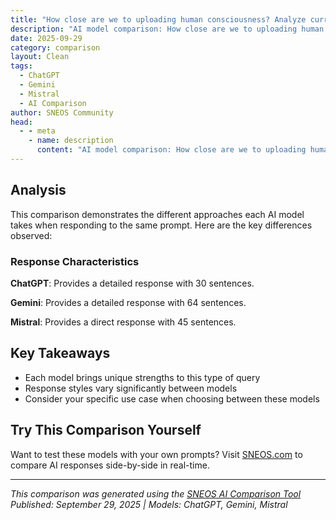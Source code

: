 ```yaml
---
title: "How close are we to uploading human consciousness? Analyze current research"
description: "AI model comparison: How close are we to uploading human consciousness? Analyze current research..."
date: 2025-09-29
category: comparison
layout: Clean
tags:
  - ChatGPT
  - Gemini
  - Mistral
  - AI Comparison
author: SNEOS Community
head:
  - - meta
    - name: description
      content: "AI model comparison: How close are we to uploading human consciousness? Analyze current research..."
---
```


<ChatComparison
  title="How close are we to uploading human consciousness? Analyze current research"
  prompt="How close are we to uploading human consciousness? Analyze current research"
  :responses='{
    "ChatGPT": "Uploading human consciousness \u2014 the idea of transferring or copying a person\u0027s mind, memories, personality, and self-awareness into a digital or non-biological substrate \u2014 remains a highly speculative concept. Despite significant advances in neuroscience, computing, and AI, we are still far from achieving this goal. Here\u0027s a detailed analysis of the current state of research and the challenges involved:\n\n### 1. Understanding Consciousness\n\n- **Scientific Understanding**: Consciousness itself is not fully understood. Neuroscience has made strides in identifying brain regions involved in aspects of consciousness and correlating neural activity to experiences, but there is no comprehensive theory explaining how subjective experience arises from physical processes.\n- **Hard Problem of Consciousness**: Philosopher David Chalmers and others have highlighted the \u0022hard problem\u0022 \u2014 why and how physical brain processes give rise to subjective experience.\n\n### 2. Brain Mapping and Neural Recording Technologies\n\n- **Connectome Projects**: Efforts like the Human Connectome Project aim to map all neural connections in the brain, but these are still at macroscopic or mesoscopic scales, not at the level of every synapse.\n- **High-Resolution Imaging**: Technologies like electron microscopy can map neural circuits at nanoscale, but this is done mostly on small organisms or small sections post-mortem.\n- **In Vivo Recording**: Current tools (EEG, fMRI, multi-electrode arrays) record rough brain activity but lack the resolution and scope to capture all relevant neural data in real time.\n\n### 3. Computational Modeling of the Brain\n\n- **Simulations**: Projects like the Blue Brain Project and the Human Brain Project attempt to simulate brain regions or circuits, but they operate at simplified levels due to computational limitations and incomplete biological knowledge.\n- **Scale and Complexity**: The human brain contains ~86 billion neurons and trillions of synapses. Accurately simulating this is computationally staggering.\n- **Plasticity and Dynamics**: The brain is not static; synapses and neural states change continuously, adding complexity to any upload attempt.\n\n### 4. Philosophical and Ethical Considerations\n\n- **Identity and Continuity**: Even if a perfect digital copy could be made, questions remain whether this copy is the \u0022same\u0022 person or just a simulation.\n- **Ethical Issues**: Conscious digital minds would raise profound ethical questions about rights, suffering, and identity.\n\n### 5. Current Practical State\n\n- **No Experimental Uploads**: There have been no successful attempts at mind uploading in humans.\n- **AI and Brain-Computer Interfaces (BCIs)**: Companies like Neuralink develop BCIs that can record and stimulate neural activity, but these are improving communication and prosthetics, not uploading minds.\n- **Memory and Personality Recording**: Capturing full personality and memories is far beyond current ability; partial mapping of memories or traits remains rudimentary and indirect.\n\n---\n\n### Summary: How Close Are We?\n\n- **In the Near Term (Next 10-20 years)**: Likely no true consciousness uploading. Advances may enable better brain interfaces, partial brain simulations, or detailed connectome maps, but not full mind transfer.\n- **Mid to Long Term (50\u002B years or more)**: Potential for more refined brain simulations and better understanding of brain function; mind uploading might be theoretically conceivable but would require breakthroughs in neuroscience, computing, and philosophy.\n- **Fundamental Obstacles**: Lack of comprehensive understanding of consciousness, immense technical challenges in mapping and simulating the brain, and unresolved philosophical issues.\n\n---\n\n### Conclusion\n\nWhile mind uploading remains a popular concept in science fiction and transhumanist thought, the current scientific and technological landscape is far from enabling it. The endeavor requires revolutionary advances across multiple disciplines and may ultimately depend on resolving deep philosophical questions about the nature of self and consciousness. For now, uploading human consciousness remains an aspirational and speculative goal rather than an imminent reality.",
    "Gemini": "The idea of \u0022uploading\u0022 human consciousness, often referred to as mind uploading, whole brain emulation, or brain preservation, is a complex and controversial topic that borders on science fiction. While significant progress is being made in neuroscience, computer science, and nanotechnology, we are still quite far from achieving this goal in a practical and verifiable way.\n\nHere\u0027s a breakdown of the current research and the challenges involved:\n\n**Current Research Areas Relevant to Mind Uploading:**\n\n*   **Connectomics:**\n    *   **What it is:** Mapping the complete neural connections (the \u0022wiring diagram\u0022) of a brain.  This is considered by many to be the first crucial step in potentially recreating a brain\u0027s function.\n    *   **Progress:**  The connectome of the C. elegans worm (a simple nematode) has been successfully mapped. This was a significant achievement. However, mapping larger and more complex brains is vastly more difficult.  Researchers are using techniques like serial section electron microscopy (SSEM) and high-resolution optical microscopy to map larger brain regions in other animals.\n    *   **Challenges:**\n        *   **Scale:** The human brain has approximately 86 billion neurons and trillions of synapses.  The data storage and processing requirements for mapping this are immense.\n        *   **Resolution:**  Current techniques are limited in resolution.  We need to understand not just the connections, but also the strength of those connections, the types of neurotransmitters used, and the molecular properties of the synapses.  This requires much higher resolution imaging.\n        *   **Dynamics:** A connectome provides a static snapshot of brain structure.  However, brain function is dynamic and constantly changing.  We need to understand how the connectome changes over time and in response to different stimuli.\n*   **Brain Preservation:**\n    *   **What it is:** Developing methods to preserve the fine structure of the brain for future scanning and analysis.\n    *   **Progress:**\n        *   **Cryopreservation:** Organizations like the Alcor Life Extension Foundation offer cryopreservation services.  However, the effectiveness of these methods in preserving the necessary details for mind uploading is highly debated.  Current cryopreservation techniques can cause significant ice crystal damage, which would disrupt the delicate neural structures.\n        *   **Chemical Fixation:**  Techniques like aldehyde stabilization followed by vitrification (ASV) have shown promise in preserving brain structure with minimal damage.  Brain preservation foundation won the small mammal brain preservation prize using this method.\n    *   **Challenges:**\n        *   **Reversibility:** Even with improved preservation techniques, there is no guarantee that the preserved brain can be successfully scanned and reconstructed.\n        *   **Long-term Stability:** Ensuring the long-term stability of the preserved brain structure is a significant challenge.\n*   **Brain Simulation:**\n    *   **What it is:** Creating computer models that simulate the function of the brain.\n    *   **Progress:**\n        *   **Blue Brain Project:**  A project that aims to simulate a rat brain at the cellular level.  While impressive, this is still far from simulating a human brain.\n        *   **Neural Networks:**  Advances in artificial neural networks are inspired by the structure and function of the brain.  However, current AI systems are still very different from biological brains.\n    *   **Challenges:**\n        *   **Computational Power:**  Simulating a human brain would require immense computational power, far beyond what is currently available.\n        *   **Modeling Complexity:**  Even with a complete connectome, we still don\u0027t fully understand how individual neurons and synapses work, or how they interact to produce complex cognitive functions.  Creating accurate models of these processes is a major challenge.\n*   **Neuroscience:**\n    *   **What it is:** Understanding the fundamental principles of how the brain works.\n    *   **Progress:** Enormous advances in understanding perception, memory, learning, consciousness, etc. Tools like fMRI, EEG, and TMS are critical to this.\n    *   **Challenges:**\n        *   **Consciousness:**  We still lack a fundamental understanding of consciousness and how it arises from brain activity.  Without this understanding, it is impossible to know whether a simulated brain would be conscious.\n        *   **Subjectivity:** Consciousness is also inherently subjective, so even if a simulation behaves similarly to a person, can we know if it has subjective experience?\n*   **Nanotechnology:**\n    *   **What it is:** Using nanoscale devices to interact with and manipulate brain structures.\n    *   **Progress:** Nanotechnology is still in its early stages of development.\n    *   **Challenges:**\n        *   **Precision:**  Building and deploying nanoscale devices with the necessary precision and control to interact with individual neurons and synapses is a monumental challenge.\n        *   **Biocompatibility:** Ensuring that these devices are biocompatible and do not damage brain tissue is crucial.\n*   **Machine Learning/AI:**\n    *   **What it is:** Building systems that can learn and mimic human thought.\n    *   **Progress:** AI can now do impressive things, and we\u0027re seeing rapid growth in AI understanding of language and visual content.\n    *   **Challenges:**\n        *   **True Understanding:** Current AI excels at pattern matching but often lacks true understanding or common sense reasoning.\n        *   **Emotions and Motivations:**  Simulating human emotions and motivations remains difficult.\n        *   **Adaptability:**  AI systems can struggle to adapt to novel situations that were not part of their training data.\n\n**Key Philosophical and Ethical Considerations:**\n\n*   **Identity:**  Would a mind uploaded to a computer still be \u0022you\u0022?  What if multiple copies are made?  Does the original person still exist?\n*   **Consciousness:**  Is consciousness something that can be replicated in a computer, or is it fundamentally tied to biological processes?\n*   **Ethics:**  What are the ethical implications of creating conscious beings in computers?  What rights would they have?\n*   **Verification:** How would we verify that a simulated brain is truly conscious and has the same thoughts, feelings, and experiences as the original person?\n\n**Overall Assessment:**\n\nWhile research in various fields is progressing, mind uploading remains a highly speculative and distant prospect.  We are likely decades, if not centuries, away from having the technology and understanding necessary to achieve this goal. The challenges are immense, both technically and conceptually.\n\n**In Summary:**\n\n*   **Significant progress is being made in relevant areas:** Connectomics, brain preservation, brain simulation, neuroscience, nanotechnology, and AI.\n*   **Major hurdles remain:**  These include the scale and complexity of the brain, the lack of a fundamental understanding of consciousness, and ethical considerations.\n*   **Timeline is uncertain:**  Mind uploading is likely a very long-term goal, with no guarantee of success.\n*   **Ethical and philosophical implications are profound:**  The potential implications of mind uploading require careful consideration.\n\nKeep in mind that much of the discussion around mind uploading is speculative.  It is important to approach this topic with a critical and nuanced perspective, recognizing the scientific, philosophical, and ethical complexities involved.\n",
    "Mistral": "Uploading human consciousness, often referred to as \u0022mind uploading\u0022 or \u0022whole brain emulation,\u0022 is a concept that involves transferring the contents of a human brain to a digital substrate. While this idea is a staple of science fiction, the reality is that we are still far from achieving it. Here\u0027s an analysis of the current research and challenges:\n\n### Current Research and Technologies\n\n1. **Neuroimaging and Brain Mapping**:\n   - **fMRI (Functional Magnetic Resonance Imaging)**: Used to map brain activity by detecting changes in blood flow.\n   - **EEG (Electroencephalography)**: Measures electrical activity in the brain.\n   - **Connectome Projects**: Aim to map the neural connections in the brain. The Human Connectome Project is a notable example.\n\n2. **Neural Interfaces**:\n   - **Brain-Computer Interfaces (BCIs)**: Devices like Neuralink and other implants that can read and write neural signals. These are still in early stages and focus on specific tasks rather than full brain emulation.\n   - **Non-Invasive BCIs**: Technologies like EEG-based BCIs that do not require surgery but have lower resolution and accuracy.\n\n3. **Artificial Intelligence and Machine Learning**:\n   - **Deep Learning**: Algorithms that can mimic certain aspects of human cognition, but they are far from replicating the complexity of the human brain.\n   - **Neural Networks**: Models inspired by the brain\u0027s structure, but they are simplified and do not capture the full complexity of biological neurons.\n\n4. **Neuroprosthetics**:\n   - **Cochlear Implants**: Devices that restore hearing by directly stimulating the auditory nerve.\n   - **Retinal Implants**: Devices that restore vision by stimulating the retina.\n\n### Challenges and Limitations\n\n1. **Complexity of the Brain**:\n   - The human brain contains approximately 86 billion neurons, each with thousands of connections. Mapping and understanding all these connections is a monumental task.\n   - The brain\u0027s dynamic nature, with constant changes in neural activity and plasticity, adds another layer of complexity.\n\n2. **Technological Limitations**:\n   - Current neuroimaging techniques lack the resolution to capture all the details of neural activity.\n   - BCIs are still rudimentary and cannot handle the vast amount of data required for full brain emulation.\n\n3. **Ethical and Philosophical Issues**:\n   - **Identity and Consciousness**: Questions about what constitutes consciousness and whether a digital copy would retain the original person\u0027s identity.\n   - **Ethical Considerations**: Issues related to privacy, consent, and the potential misuse of such technology.\n\n4. **Biological vs. Digital**:\n   - The brain\u0027s biological processes, including neurotransmitters and hormones, are not easily replicated in digital form.\n   - The brain\u0027s ability to adapt and learn (neuroplasticity) is not fully understood and difficult to replicate digitally.\n\n### Future Directions\n\n1. **Advanced Neuroimaging**:\n   - Developing higher-resolution imaging techniques that can capture more detailed neural activity.\n   - Integrating multiple imaging modalities to get a more comprehensive view of brain function.\n\n2. **Improved BCIs**:\n   - Enhancing the resolution and accuracy of BCIs to handle more complex tasks.\n   - Developing non-invasive BCIs with higher fidelity.\n\n3. **Artificial General Intelligence (AGI)**:\n   - Advancing AI to the point where it can replicate human-like cognition and consciousness.\n   - Integrating AI with neuroscience to better understand and model brain function.\n\n4. **Interdisciplinary Research**:\n   - Collaboration between neuroscientists, computer scientists, engineers, and philosophers to address the multifaceted challenges of mind uploading.\n\n### Conclusion\n\nWhile significant progress has been made in neuroscience, AI, and BCI technologies, we are still far from achieving the ability to upload human consciousness. The complexity of the brain, technological limitations, and ethical considerations present substantial hurdles. However, ongoing research and technological advancements continue to push the boundaries of what is possible, bringing us incrementally closer to this ambitious goal."
  }'
  published-date="16:28"
/>

## Analysis

This comparison demonstrates the different approaches each AI model takes when responding to the same prompt. Here are the key differences observed:

### Response Characteristics

**ChatGPT**: Provides a detailed response with 30 sentences. 

**Gemini**: Provides a detailed response with 64 sentences. 

**Mistral**: Provides a direct response with 45 sentences. 

## Key Takeaways

- Each model brings unique strengths to this type of query
- Response styles vary significantly between models
- Consider your specific use case when choosing between these models

## Try This Comparison Yourself

Want to test these models with your own prompts? Visit [SNEOS.com](https://sneos.com) to compare AI responses side-by-side in real-time.

---

*This comparison was generated using the [SNEOS AI Comparison Tool](https://sneos.com)*
*Published: September 29, 2025 | Models: ChatGPT, Gemini, Mistral*
